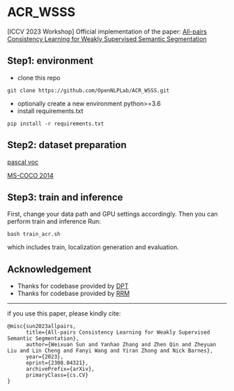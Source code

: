 # ACR_WSSS
[ICCV 2023 Workshop] Official implementation of the paper: [All-pairs Consistency Learning for Weakly Supervised Semantic Segmentation](https://arxiv.org/abs/2308.04321)

## Step1: environment
- clone this repo 
```
git clone https://github.com/OpenNLPLab/ACR_WSSS.git
```
- optionally create a new environment python>=3.6
- install requirements.txt
```
pip install -r requirements.txt
```


## Step2: dataset preparation
[pascal voc](http://host.robots.ox.ac.uk/pascal/VOC/voc2012/) 

[MS-COCO 2014](https://cocodataset.org/#home) 


## Step3: train and inference
First, change your data path and GPU settings accordingly. Then you can perform train and inference
Run:
```
bash train_acr.sh
```
which includes train, localization generation and evaluation.



## Acknowledgement
- Thanks for codebase provided by [DPT](https://github.com/isl-org/DPT)
- Thanks for codebase provided by [RRM](https://github.com/zbf1991/RRM)




---
if you use this paper, please kindly cite:
```
@misc{sun2023allpairs,
      title={All-pairs Consistency Learning for Weakly Supervised Semantic Segmentation}, 
      author={Weixuan Sun and Yanhao Zhang and Zhen Qin and Zheyuan Liu and Lin Cheng and Fanyi Wang and Yiran Zhong and Nick Barnes},
      year={2023},
      eprint={2308.04321},
      archivePrefix={arXiv},
      primaryClass={cs.CV}
}
```





